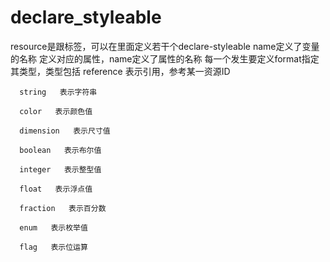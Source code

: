 # declare_styleable

<resources> resource是跟标签，可以在里面定义若干个declare-styleable
<declare-styleable name="custom_view"> name定义了变量的名称
    <attr name="custom_color" format="color"></attr> 定义对应的属性，name定义了属性的名称
    <attr name="custom_size" format="dimension"></attr> 每一个发生要定义format指定其类型，类型包括
      reference   表示引用，参考某一资源ID

      string   表示字符串

      color   表示颜色值

      dimension   表示尺寸值

      boolean   表示布尔值

      integer   表示整型值

      float   表示浮点值

      fraction   表示百分数

      enum   表示枚举值

      flag   表示位运算

